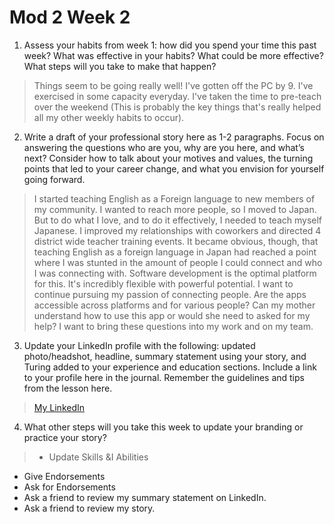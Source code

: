 # Mod 2 Week 2

1. Assess your habits from week 1: how did you spend your time this past week? What was effective in your habits? What could be more effective? What steps will you take to make that happen?  
> Things seem to be going really well! I've gotten off the PC by 9. I've exercised in some capacity everyday. I've taken the time to pre-teach over the weekend (This is probably the key things that's really helped all my other weekly habits to occur).


2. Write a draft of your professional story here as 1-2 paragraphs. Focus on answering the questions who are you, why are you here, and what’s next? Consider how to talk about your motives and values, the turning points that led to your career change, and what you envision for yourself going forward.  
> I started teaching English as a Foreign language to new members of my community. I wanted to reach more people, so I moved to Japan. But to do what I love, and to do it effectively, I needed to teach myself Japanese. I improved my relationships with coworkers and directed 4 district wide teacher training events. It became obvious, though, that teaching English as a foreign language in Japan had reached a point where I was stunted in the amount of people I could connect and who I was connecting with.
> Software development is the optimal platform for this. It's incredibly flexible with powerful potential. I want to continue pursuing my passion of connecting people. Are the apps accessible across platforms and for various people? Can my mother understand how to use this app or would she need to asked for my help? I want to bring these questions into my work and on my team.

3. Update your LinkedIn profile with the following: updated photo/headshot, headline, summary statement using your story, and Turing added to your experience and education sections. Include a link to your profile here in the journal. Remember the guidelines and tips from the lesson here.
>[My LinkedIn](https://www.linkedin.com/in/gaj23/)

4. What other steps will you take this week to update your branding or practice your story?  
> - Update Skills &I  Abilities
  - Give Endorsements
  - Ask for Endorsements
  - Ask a friend to review my summary statement on LinkedIn.
  - Ask a friend to review my story.  
